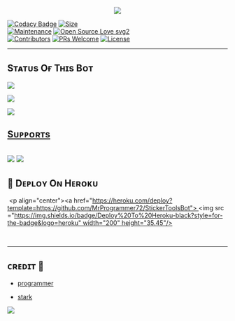 <p align="center"> 
  <img src="https://telegra.ph/file/5961768eeecd2b1fe333c.jpg"> 
 </p> 

 [![Codacy Badge](https://api.codacy.com/project/badge/Grade/f7c51539e67b483bb8d7749acca51d3a)](MrProgrammer72/StickerToolsBot?utm_source=github.com&utm_medium=referral&utm_content=MrProgrammer72/StickerToolsBot&utm_campaign=Badge_Grade_Settings) 
 [![Size](https://img.shields.io/github/repo-size/MrProgrammer72/StickerToolsBot?style=flat-square&color=green)](https://github.com/MrProgrammer72/StickerToolsBot/)    
  [![Maintenance](https://img.shields.io/badge/Maintained%3F-yes-green.svg)](https://github.com/MrProgrammer72/me/graphs/commit-activity) 
 [![Open Source Love svg2](https://badges.frapsoft.com/os/v2/open-source.svg?v=103)](https://github.com/MrProgrammer72/StickerToolsBot)    
 [![Contributors](https://img.shields.io/github/contributors/MrProgrammer72/StickerToolsBot?style=flat-square&color=green)](https://github.com/MrProgrammer72/StickerToolsBot/graphs/contributors) 
 [![PRs Welcome](https://img.shields.io/badge/PRs-welcome-brightgreen.svg?style=flat-square)](https://makeapullrequest.com) 
 [![License](https://img.shields.io/badge/License-AGPL-blue)](https://github.com/MrProgrammer72/StickerToolsBot/blob/main/LICENSE) 

 ---- 

  

 ## Sᴛᴀᴛᴜs Oғ Tʜɪs Bᴏᴛ 

 <p align="left"><a href="https://github.com/MrProgrammer72/StickerToolsBot/network/members"><img src="https://img.shields.io/github/forks/MrProgrammer72/StickerToolsBot?label=Forks&logoColor=Black&style=social"></a><p align="left"><a href="https://github.com/MrProgrammer72/StickerToolsBot/stargazers"><img src="https://img.shields.io/github/stars/MrProgrammer72/StickerToolsBot?logoColor=Blue&style=social"></a><p align="left"><a href="https://github.com/MrProgrammer72/StickerToolsBot"></a><p align="left"><a href="https://github.com/MrProgrammer72/StickerToolsBot?"><img src="https://img.shields.io/github/last-commit/MrProgrammer72/StickerToolsBot?style=plastic"></ 

  ------------------------------------------------- 

  ## Sᴜᴘᴘᴏʀᴛs 

 <a href="https://t.me/ITS_HELLL_BOYYY"><img src="https://img.shields.io/badge/Join-SUPPORT%20GROUP-red.svg?logo=Telegram"></a> 
 <a href="https://t.me/TBH_N3TWORK"><img src="https://img.shields.io/badge/Join-SUPPORT%20CHANNEL-red.svg?logo=Telegram"></a> 
 ------------------------------------------------- 
 ## 🚀 Dᴇᴘʟᴏʏ Oɴ Hᴇʀᴏᴋᴜ 
    <p align="center"><a href="https://heroku.com/deploy?template=https://github.com/MrProgrammer72/StickerToolsBot"> <img src="https://img.shields.io/badge/Deploy%20To%20Heroku-black?style=for-the-badge&logo=heroku" width="200" height="35.45"/></a></p>  
 
------------------------------------------------ 
## ᴄʀᴇᴅɪᴛ 💖 
- [programmer](https://github.com/MrProgrammer72)  

- [stark](https://github.com/StarkBotsIndustries) 

   

 <a href="https://www.youtube.com/watch?v=dQw4w9WgXcQ"><img  src="https://user-images.githubusercontent.com/73097560/115834477-dbab4500-a447-11eb-908a-139a6edaec5c.gif"></a>

 

